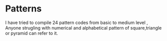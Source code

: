 # Patterns
I have tried to compile 24 pattern codes from basic to medium level ,
Anyone strugling with numerical and alphabetical pattern of square,triangle or pyramid can refer to it.
